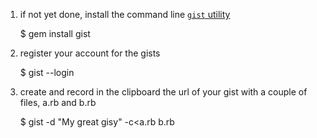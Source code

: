 1. if not yet done, install the command line [`gist` utility](http://defunkt.io/gist/)

	$ gem install gist

1. register your account for the gists

	$ gist --login

1. create and record in the clipboard the url of your gist with a couple of files, a.rb and b.rb

	$ gist -d "My great gisy" -c<a.rb b.rb